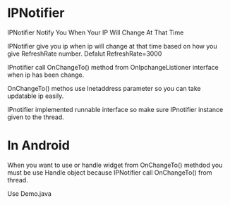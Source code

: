# IPNotifier
IPNotifier Notify You When Your IP Will Change At That Time

  IPNotifier give you ip when ip will change at that time based on how you give RefreshRate number.
  Defalut RefreshRate=3000
  
  IPnotifier call OnChangeTo() method from OnIpchangeListioner interface when ip has been change.
  
  OnChangeTo() methos use Inetaddress parameter so you can take updatable ip easily.
  
  IPnotifier implemented runnable interface so make sure IPnotifier instance given to the thread.
  
  # In Android 
  
  When you want to use or handle widget from OnChangeTo() methdod you must be use 
  Handle object because IPNotifier call OnChangeTo() from thread.
  
  Use Demo.java 
